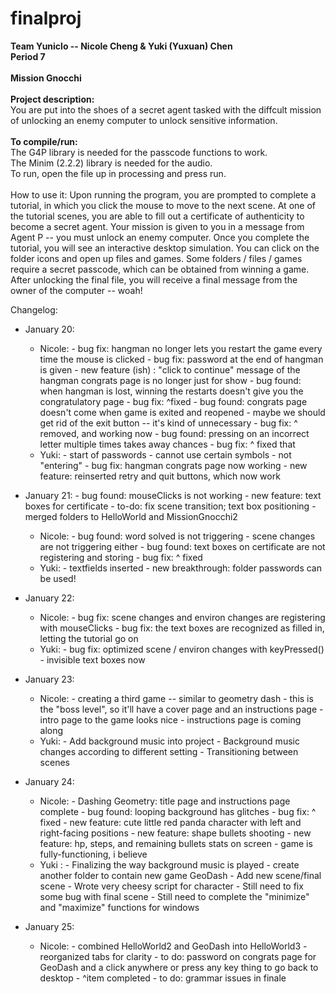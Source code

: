 # finalproj
<b>
Team Yuniclo -- Nicole Cheng & Yuki (Yuxuan) Chen <br>
Period 7<br>
<br>
Mission Gnocchi<br>
<br>
Project description:</b><br>
You are put into the shoes of a secret agent tasked with the diffcult mission of unlocking an enemy computer to unlock sensitive information.<br>
<br>
<b>To compile/run:</b><br>
The G4P library is needed for the passcode functions to work.<br> 
The Minim (2.2.2) library is needed for the audio.<br>
To run, open the file up in processing and press run.<br>
<br>
How to use it:
Upon running the program, you are prompted to complete a tutorial, in which you click the mouse to move to the next scene. 
At one of the tutorial scenes, you are able to fill out a certificate of authenticity to become a secret agent.
Your mission is given to you in a message from Agent P -- you must unlock an enemy computer. 
Once you complete the tutorial, you will see an interactive desktop simulation. 
You can click on the folder icons and open up files and games.
Some folders / files / games require a secret passcode, which can be obtained from winning a game.
After unlocking the final file, you will receive a final message from the owner of the computer -- woah!

Changelog:
- January 20:
	- Nicole:
            - bug fix: hangman no longer lets you restart the game every time the mouse is clicked
			- bug fix: password at the end of hangman is given
			- new feature (ish) : "click to continue" message of the hangman congrats page is no longer just for show
			- bug found: when hangman is lost, winning the restarts doesn't give you the congratulatory page
			- bug fix: ^fixed
			- bug found: congrats page doesn't come when game is exited and reopened
				- maybe we should get rid of the exit button -- it's kind of unnecessary
			- bug fix: ^ removed, and working now
			- bug found: pressing on an incorrect letter multiple times takes away chances
			- bug fix: ^ fixed that
	- Yuki:
			- start of passwords
				- cannot use certain symbols
				- not "entering"
			- bug fix: hangman congrats page now working
			- new feature: reinserted retry and quit buttons, which now work
			
- January 21:
			- bug found: mouseClicks is not working
			- new feature: text boxes for certificate
			- to-do: fix scene transition; text box positioning
			- merged folders to HelloWorld and MissionGnocchi2
	- Nicole:
			- bug found: word solved is not triggering
			- scene changes are not triggering either
			- bug found: text boxes on certificate are not registering and storing
			- bug fix: ^ fixed
	- Yuki:
			- textfields inserted
			- new breakthrough: folder passwords can be used!
- January 22:
	- Nicole:
			- bug fix: scene changes and environ changes are registering with mouseClicks
			- bug fix: the text boxes are recognized as filled in, letting the tutorial go on
	- Yuki:
			- bug fix: optimized scene / environ changes with keyPressed()
			- invisible text boxes now
- January 23:
	- Nicole:
			- creating a third game -- similar to geometry dash
			- this is the "boss level", so it'll have a cover page and an instructions page
			- intro page to the game looks nice
			- instructions page is coming along
	- Yuki:
			- Add background music into project
			- Background music changes according to different setting
			- Transitioning between scenes

- January 24:
	- Nicole:
			- Dashing Geometry: title page and instructions page complete
			- bug found: looping background has glitches
			- bug fix: ^ fixed
			- new feature: cute little red panda character with left and right-facing positions
			- new feature: shape bullets shooting
			- new feature: hp, steps, and remaining bullets stats on screen
			- game is fully-functioning, i believe
 	- Yuki :
			- Finalizing the way background music is played
			- create another folder to contain new game GeoDash
			- Add new scene/final scene
			- Wrote very cheesy script for character
			- Still need to fix some bug with final scene
			- Still need to complete the "minimize" and "maximize" functions for windows
- January 25:
	- Nicole:
			- combined HelloWorld2 and GeoDash into HelloWorld3
			- reorganized tabs for clarity
			- to do: password on congrats page for GeoDash and a click anywhere or press any key thing to go back to desktop
			- ^item completed
			- to do: grammar issues in finale